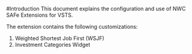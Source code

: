 #Introduction 
This document explains the configuration and use of NWC SAFe Extensions for VSTS.

The extension contains the following customizations:
1. Weighted Shortest Job First (WSJF)
1. Investment Categories Widget